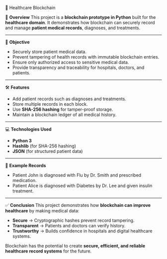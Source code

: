 🏥 Healthcare Blockchain

📌 **Overview**
This project is a **blockchain prototype in Python** built for the **healthcare domain**.
It demonstrates how blockchain can securely record and manage **patient medical records**, diagnoses, and treatments.

---

🎯 **Objective**

* Securely store patient medical data.
* Prevent tampering of health records with immutable blockchain entries.
* Ensure only authorized access to sensitive medical data.
* Provide transparency and traceability for hospitals, doctors, and patients.

---

🛠️ **Features**

* Add patient records such as diagnoses and treatments.
* Store multiple records in each block.
* Use **SHA-256 hashing** for tamper-proof storage.
* Maintain a blockchain ledger of all medical history.

---

💻 **Technologies Used**

* **Python 3**
* **Hashlib** (for SHA-256 hashing)
* **JSON** (for structured patient data)

---

📜 **Example Records**

* Patient John is diagnosed with Flu by Dr. Smith and prescribed medication.
* Patient Alice is diagnosed with Diabetes by Dr. Lee and given insulin treatment.

---

✅ **Conclusion**
This project demonstrates how **blockchain can improve healthcare** by making medical data:

* **Secure** → Cryptographic hashes prevent record tampering.
* **Transparent** → Patients and doctors can verify history.
* **Trustworthy** → Builds confidence in hospitals and digital healthcare systems.

Blockchain has the potential to create **secure, efficient, and reliable healthcare record systems** for the future.


